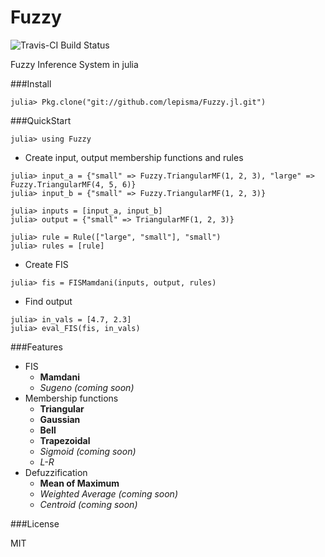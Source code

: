 # Fuzzy

![Travis-CI Build Status](https://travis-ci.org/lepisma/Fuzzy.jl.svg)

Fuzzy Inference System in julia

###Install

`julia> Pkg.clone("git://github.com/lepisma/Fuzzy.jl.git")`

###QuickStart

`julia> using Fuzzy`

-	Create input, output membership functions and rules

```
julia> input_a = {"small" => Fuzzy.TriangularMF(1, 2, 3), "large" => Fuzzy.TriangularMF(4, 5, 6)}
julia> input_b = {"small" => Fuzzy.TriangularMF(1, 2, 3)}

julia> inputs = [input_a, input_b]
julia> output = {"small" => TriangularMF(1, 2, 3)}

julia> rule = Rule(["large", "small"], "small")
julia> rules = [rule]
```
    
-	Create FIS

```
julia> fis = FISMamdani(inputs, output, rules)
```

-	Find output

```
julia> in_vals = [4.7, 2.3]
julia> eval_FIS(fis, in_vals)
```

###Features

-	FIS
	-	**Mamdani**
    -	*Sugeno (coming soon)*
-	Membership functions
	-	**Triangular**
    -	**Gaussian**
    -	**Bell**
    -	**Trapezoidal**
    -	*Sigmoid (coming soon)*
    -	*L-R*
-	Defuzzification
	-	**Mean of Maximum**
    -	*Weighted Average (coming soon)*
    -	*Centroid (coming soon)*

###License

MIT

